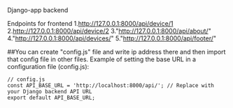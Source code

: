 Django-app backend

Endpoints for frontend
1.http://127.0.0.1:8000/api/device/1
2.http://127.0.0.1:8000/api/device/2
3."http://127.0.0.1:8000/api/about/"
4."http://127.0.0.1:8000/api/devices/"
5."http://127.0.0.1:8000/api/footer/"

##You can create "config.js" file and write ip address there and then import that config file in other files.
Example of setting the base URL in a configuration file (config.js):
```
// config.js
const API_BASE_URL = 'http://localhost:8000/api/'; // Replace with your Django backend API URL
export default API_BASE_URL;

```
